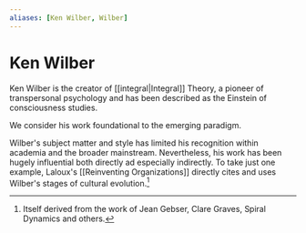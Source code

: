 ```yaml
---
aliases: [Ken Wilber, Wilber]
---
```


# Ken Wilber

Ken Wilber is the creator of [[integral|Integral]] Theory, a pioneer of transpersonal psychology and has been described as the Einstein of consciousness studies.

We consider his work foundational to the emerging paradigm.

Wilber's subject matter and style has limited his recognition within academia and  the broader mainstream. Nevertheless, his work has been hugely influential both directly ad especially indirectly. To take just one example, Laloux's [[Reinventing Organizations]] directly cites and uses Wilber's stages of cultural evolution.[^1]

[^1]: Itself derived from the work of Jean Gebser, Clare Graves, Spiral Dynamics and others.